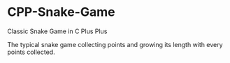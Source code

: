 # CPP-Snake-Game
Classic Snake Game in C Plus Plus

The typical snake game collecting points and growing its length with every points collected.
